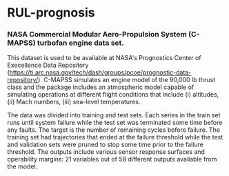 # RUL-prognosis

### NASA Commercial Modular Aero-Propulsion System (C-MAPSS) turbofan engine data set.

This dataset is used to be available at NASA's Prognostics Center of Execellence Data Repository (https://ti.arc.nasa.gov/tech/dash/groups/pcoe/prognostic-data-repository/). C-MAPSS simulates an engine model of the 90,000 lb thrust class and the package includes an atmospheric model capable of simulating operations at different flight conditions that include
(i) altitudes, 
(ii) Mach numbers,
(iii) sea-level temperatures.

The data was divided into training and test sets. Each series in the train set runs until system failure while the test set was terminated some time before any faults. The target is the number of remaining cycles before failure. The training set had trajectories that ended at the failure threshold while the test and validation sets were pruned to stop some time prior to the failure threshold. The outputs include various sensor response surfaces and operability margins: 21 variables out of 58 different outputs available from the model.
